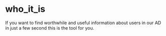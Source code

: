 # who_it_is
If you want to find worthwhile and useful information about users in our AD in just a few second this is the tool for you.

